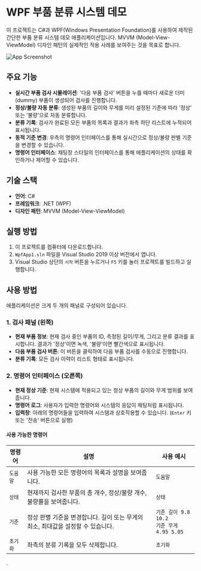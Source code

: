 # WPF 부품 분류 시스템 데모

이 프로젝트는 C#과 WPF(Windows Presentation Foundation)를 사용하여 제작된 간단한 부품 분류 시스템 데모 애플리케이션입니다. MVVM (Model-View-ViewModel) 디자인 패턴의 실제적인 적용 사례를 보여주는 것을 목표로 합니다.

![App Screenshot](https://i.imgur.com/5w3T2Ue.png)

## 주요 기능

- **실시간 부품 검사 시뮬레이션**: '다음 부품 검사' 버튼을 누를 때마다 새로운 더미(dummy) 부품이 생성되어 검사를 진행합니다.
- **정상/불량 자동 분류**: 생성된 부품의 길이와 무게를 미리 설정된 기준에 따라 '정상' 또는 '불량'으로 자동 분류합니다.
- **분류 기록**: 검사가 완료된 모든 부품의 목록과 결과가 좌측 하단 리스트에 누적되어 표시됩니다.
- **동적 기준 변경**: 우측의 명령어 인터페이스를 통해 실시간으로 정상/불량 판별 기준을 변경할 수 있습니다.
- **명령어 인터페이스**: 채팅창 스타일의 인터페이스를 통해 애플리케이션의 상태를 확인하거나 제어할 수 있습니다.

## 기술 스택

- **언어**: C#
- **프레임워크**: .NET (WPF)
- **디자인 패턴**: MVVM (Model-View-ViewModel)

## 실행 방법

1.  이 프로젝트를 컴퓨터에 다운로드합니다.
2.  `WpfApp1.sln` 파일을 Visual Studio 2019 이상 버전에서 엽니다.
3.  Visual Studio 상단의 `시작` 버튼을 누르거나 `F5` 키를 눌러 프로젝트를 빌드하고 실행합니다.

## 사용 방법

애플리케이션은 크게 두 개의 패널로 구성되어 있습니다.

### 1. 검사 패널 (왼쪽)

- **현재 부품 정보**: 현재 검사 중인 부품의 ID, 측정된 길이/무게, 그리고 분류 결과를 표시합니다. 결과가 '정상'이면 녹색, '불량'이면 빨간색으로 표시됩니다.
- **다음 부품 검사 버튼**: 이 버튼을 클릭하여 다음 부품 검사를 수동으로 진행합니다.
- **분류 기록**: 모든 검사 이력이 리스트 형태로 표시됩니다.

### 2. 명령어 인터페이스 (오른쪽)

- **현재 정상 기준**: 현재 시스템에 적용되고 있는 정상 부품의 길이와 무게 범위를 보여줍니다.
- **명령어 로그**: 사용자가 입력한 명령어와 시스템의 응답이 채팅처럼 표시됩니다.
- **입력창**: 아래의 명령어들을 입력하여 시스템과 상호작용할 수 있습니다. (`Enter` 키 또는 '전송' 버튼으로 실행)

#### 사용 가능한 명령어

| 명령어 | 설명 | 사용 예시 |
| --- | --- | --- |
| `도움말` | 사용 가능한 모든 명령어의 목록과 설명을 보여줍니다. | `도움말` |
| `상태` | 현재까지 검사한 부품의 총 개수, 정상/불량 개수, 불량률을 보여줍니다. | `상태` |
| `기준` | 정상 판별 기준을 변경합니다. 길이 또는 무게의 최소, 최대값을 설정할 수 있습니다. | `기준 길이 9.8 10.2` <br> `기준 무게 4.95 5.05` |
| `초기화` | 좌측의 분류 기록을 모두 삭제합니다. | `초기화` |
.
